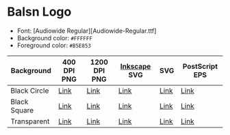 # Balsn Logo

- Font: [Audiowide Regular][Audiowide-Regular.ttf]
- Background color: `#FFFFFF`
- Foreground color: `#B5E853`

| Background   | 400 DPI PNG | 1200 DPI PNG | [Inkscape][inkscape] SVG | SVG       | PostScript EPS |
| ------------ | ----------- | ------------ | ------------------------ | --------- | -------------- |
| Black Circle | [Link][1]   | [Link][2]    | [Link][3]                | [Link][4] | [Link][5]      |
| Black Square | [Link][6]   | [Link][7]    | [Link][8]                | [Link][9] | [Link][10]      |
| Transparent  | [Link][11]   | [Link][12]    | [Link][13]                | [Link][14] | [Link][15]      |

[inkscape]: https://inkscape.org/

[1]: circle.400dpi.png
[2]: circle.1200dpi.png
[3]: circle.inkscape.svg
[4]: circle.plain.svg
[5]: circle.inkscape.eps

[6]: square.400dpi.png
[7]: square.1200dpi.png
[8]: sqaure.inkscape.svg
[9]: sqaure.plain.svg
[10]: sqaure.inkscape.eps

[11]: transparent.400dpi.png
[12]: transparent.1200dpi.png
[13]: transparent.inkscape.svg
[14]: transparent.plain.svg
[15]: transparent.inkscape.eps
